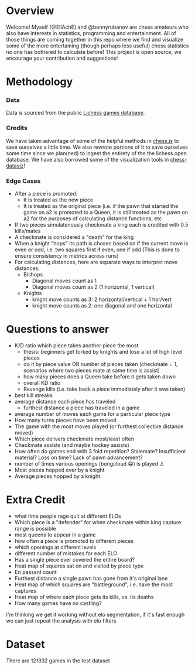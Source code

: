 # Overview

Welcome! Myself (@EllAchE) and @bennyrubanov are chess amateurs who also have interests in statistics, programming and entertainment. All of those things are coming together in this repo where we find and visualize some of the more entertaining (though perhaps less useful) chess statistics no one has bothered to calculate before! This project is open source, we encourage your contribution and suggestions!

# Methodology

### Data

Data is sourced from the public [Lichess games database](https://database.lichess.org/).

### Credits

We have taken advantage of some of the helpful methods in [chess.js](https://github.com/jhlywa/chess.js/blob/master/README.md) to save ourselves a little time. We also rewrote portions of it to save ourselves some time since we plan(ned) to ingest the entirety of the the lichess open database.
We have also borrowed some of the visualization tools in [chess-dataviz](https://ebemunk.com/chess-dataviz/)!

### Edge Cases

- After a piece is promoted:
  - It is treated as the new piece
  - It is treated as the original piece (i.e. if the pawn that started the game on a2 is promoted to a Queen, it is still treated as the pawn on a2 for the purposes of calculating distance functions, etc 
- If two pieces simulatenously checkmate a king each is credited with 0.5 kills/mates
- A checkmate is considered a "death" for the king
- When a knight "hops" its path is chosen based on if the current move is even or odd, i.e. two squares first if even, one if odd (This is done to ensure consistency in metrics across runs)
- For calculating distances, here are separate ways to interpret move distances:
  - Bishops
    - Diagonal moves count as 1
    - Diagonal moves count as 2 (1 horizontal, 1 vertical)
  - Knights
    - knight move counts as 3: 2 horizontal/vertical + 1 hor/vert
    - knight move counts as 2: one diagonal and one horizontal

# Questions to answer

- K/D ratio which piece takes another piece the most
  - thesis: beginners get forked by knights and lose a lot of high level pieces
  - do it by piece value OR number of pieces taken (checkmate = 1, scenarios where two pieces mate at same time is assist)
  - how many pieces does a Queen take before it gets taken down
  - overall KD ratio
  - Revenge kills (i.e. take back a piece immediately after it was taken)
- best kill streaks
- average distance each piece has traveled
  - furthest distance a piece has traveled in a game
- average number of moves each game for a particular piece type
- How many turns pieces have been moved
- The game with the most moves played (or furthest collective distance moved)
- Which piece delivers checkmate most/least often
- Checkmate assists (and maybe hockey assists)
- How often do games end with 3 fold repetition? Stalemate? Insufficient material? Loss on time? Lack of pawn advancement?
- number of times various openings (bongcloud 😁) is played ♙
- Most pieces hopped over by a knight
- Average pieces hopped by a knight

# Extra Credit

- what time people rage quit at different ELOs
- Which piece is a "defender" for when checkmate within king capture range is possible
- most queens to appear in a game
- how often a piece is promoted to different pieces
- which openings at different levels
- different number of mistakes for each ELO
- Has a single piece ever covered the entire board?
- Heat map of squares sat on and visited by piece type
- En passant count
- Furthest distance a single pawn has gone from it's original lane
- Heat map of which squares are "battleground", i.e. have the most captures
- Heat map of where each piece gets its kills, vs. its deaths
- How many games have no castling?

I'm thinking we get it working without elo segmentation, if it's fast enough we can just repeat the analysis with elo filters

# Dataset

There are 121332 games in the test dataset
